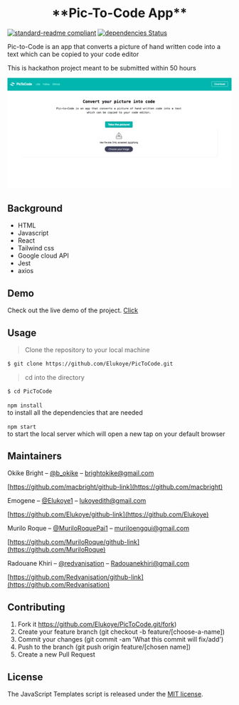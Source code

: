 
<h1 align=center> **Pic-To-Code App** </h1>

[![standard-readme compliant](https://img.shields.io/badge/standard--readme-OK-green.svg?style=flat-square)](https://github.com/RichardLitt/standard-readme)
[![dependencies Status](https://david-dm.org/dwyl/esta/status.svg)](https://david-dm.org/dwyl/esta)


Pic-to-Code is an app that converts a picture of hand written code into a text
which can be copied to your code editor

This is hackathon project meant to be submitted within 50 hours


![sample](./src/asset/screen.png)

## Background

- HTML
- Javascript
- React
- Tailwind css
- Google cloud API
- Jest
- axios

## Demo
 Check out the live demo of the project. [Click]()

## Usage
> Clone the repository to your local machine

```sh
$ git clone https://github.com/Elukoye/PicToCode.git
```

> cd into the directory

```sh
$ cd PicToCode
```


`npm install` 
<br /> to install all the dependencies that are needed

`npm start` <br/> to start the local server which will open a new tap on your default browser 



## Maintainers 

Okike Bright – [@b_okike](https://twitter.com/b_okike) – brightokike@gmail.com

[https://github.com/macbright/github-link](https://github.com/macbright)


Emogene – [@Elukoye1](https://twitter.com/Elukoye1) – lukoyedith@gmail.com

[https://github.com/Elukoye/github-link](https://github.com/Elukoye)


Murilo Roque  – [@MuriloRoquePai1](https://twitter.com/MuriloRoquePai1) – muriloengqui@gmail.com

[https://github.com/MuriloRoque/github-link](https://github.com/MuriloRoque)



Radouane Khiri – [@redvanisation](https://twitter.com/redvanisation) –  Radouanekhiri@gmail.com

[https://github.com/Redvanisation/github-link](https://github.com/Redvanisation)




## Contributing

1. Fork it https://github.com/Elukoye/PicToCode.git/fork)
2. Create your feature branch (git checkout -b feature/[choose-a-name])
3. Commit your changes (git commit -am 'What this commit will fix/add')
4. Push to the branch (git push origin feature/[chosen name])
5. Create a new Pull Request

## License

The JavaScript Templates script is released under the
[MIT license](https://opensource.org/licenses/MIT).